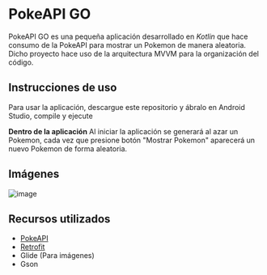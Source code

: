 # PokeAPI GO

PokeAPI GO es una pequeña aplicación desarrollado en *Kotlin* que hace consumo de la PokeAPI para mostrar un Pokemon de manera aleatoria. Dicho proyecto hace uso de la arquitectura MVVM para la organización del código.


## Instrucciones de uso

Para usar la aplicación, descargue este repositorio y ábralo en Android Studio, compile y ejecute

**Dentro de la aplicación**
Al iniciar la aplicación se generará al azar un Pokemon, cada vez que presione botón "Mostrar Pokemon" aparecerá un nuevo Pokemon de forma aleatoria.


## Imágenes

![image](https://github.com/CarloMorale/PokeAPI-GO/assets/99228986/c28ab52d-b9c2-4ece-ad23-4dae90f54e3e)


## Recursos utilizados

- [PokeAPI](https://pokeapi.co/)
- [Retrofit](https://square.github.io/retrofit/)
- Glide (Para imágenes)
- Gson
